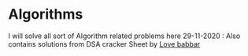 # Algorithms
I will solve all sort of Algorithm related problems here
29-11-2020 : Also contains solutions from DSA cracker Sheet by <a href="https://www.youtube.com/c/LoveBabbar1/featured">Love babbar</a>
